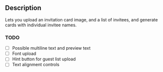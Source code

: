 ## Description
Lets you upload an invitation card image, and a list of invitees, and generate cards with individual invitee names.

### TODO
- [ ] Possible multiline text and preview text
- [ ] Font upload
- [ ] Hint button for guest list upload
- [ ] Text alignment controls
